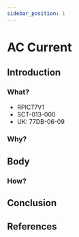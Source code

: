 ```yaml
---
sidebar_position: 1
---
```


 # AC Current


## Introduction
### What?
- RPICT7V1
- SCT-013-000
- UK: 77DB-06-09

### Why?

## Body
### How?

## Conclusion

## References